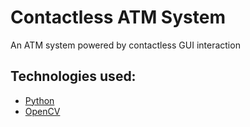 # Contactless ATM System

An ATM system powered by contactless GUI interaction


## Technologies used:

* [Python](https://docs.python.org/3/)
* [OpenCV](https://docs.opencv.org/master/)
